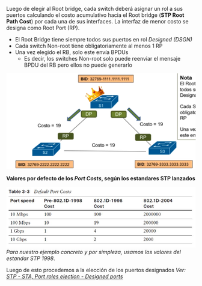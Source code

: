 Luego de elegir al Root bridge, cada switch deberá asignar un rol a sus puertos calculando el costo acumulativo hacia el Root bridge (**STP Root Path Cost**) por cada una de sus interfaces.
La interfaz de menor costo se designa como  Root Port (RP).

- El Root Bridge tiene siempre todos sus puertos en rol _Designed (DSGN)_
- Cada switch Non-root tiene obligatoriamente al menos 1 RP
- Una vez elegido el RB, solo este envía BPDUs
	- Es decir, los switches Non-root solo puede reenviar el mensaje BPDU del RB pero ellos no puede generarlo

![](_anexos_/Screenshot%20from%202024-01-02%2012-17-30.png)

**Valores por defecto de los _Port Costs_, según los estandares STP lanzados**

![](_anexos_/STP_default_port_costs.jpg)
_Para nuestro ejemplo concreto y por simpleza, usamos los valores del estandar STP 1998_.

Luego de esto procedemos a la elección de los puertos designados _Ver: [STP - STA, Port roles election - Designed ports](STP%20-%20STA,%20Port%20roles%20election%20-%20Designed%20ports.md)_